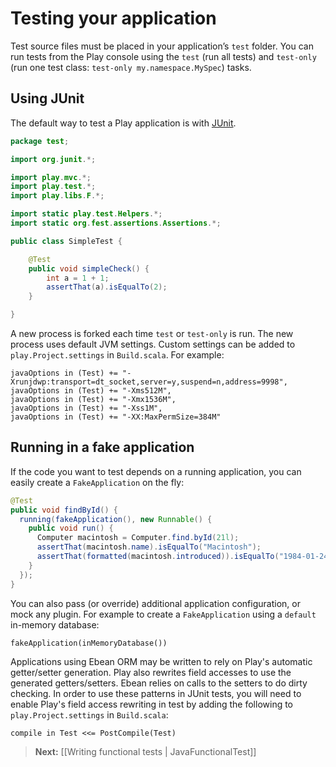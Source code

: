# Testing your application

Test source files must be placed in your application’s `test` folder. You can run tests from the Play console using the `test` (run all tests) and `test-only` (run one test class: `test-only my.namespace.MySpec`) tasks.

## Using JUnit

The default way to test a Play application is with [JUnit](http://www.junit.org/).

```java
package test;

import org.junit.*;

import play.mvc.*;
import play.test.*;
import play.libs.F.*;

import static play.test.Helpers.*;
import static org.fest.assertions.Assertions.*;

public class SimpleTest {

    @Test 
    public void simpleCheck() {
        int a = 1 + 1;
        assertThat(a).isEqualTo(2);
    }

}
```

A new process is forked each time `test` or `test-only` is run.  The new process uses default JVM settings.  Custom settings can be added to `play.Project.settings` in `Build.scala`.  For example:  

```
javaOptions in (Test) += "-Xrunjdwp:transport=dt_socket,server=y,suspend=n,address=9998",
javaOptions in (Test) += "-Xms512M",
javaOptions in (Test) += "-Xmx1536M",
javaOptions in (Test) += "-Xss1M",
javaOptions in (Test) += "-XX:MaxPermSize=384M"
```

## Running in a fake application

If the code you want to test depends on a running application, you can easily create a `FakeApplication` on the fly:

```java
@Test
public void findById() {
  running(fakeApplication(), new Runnable() {
    public void run() {
      Computer macintosh = Computer.find.byId(21l);
      assertThat(macintosh.name).isEqualTo("Macintosh");
      assertThat(formatted(macintosh.introduced)).isEqualTo("1984-01-24");
    }
  });
}
```

You can also pass (or override) additional application configuration, or mock any plugin. For example to create a `FakeApplication` using a `default` in-memory database:

```
fakeApplication(inMemoryDatabase())
```

Applications using Ebean ORM may be written to rely on Play's automatic getter/setter generation.  Play also rewrites field accesses to use the generated getters/setters.  Ebean relies on calls to the setters to do dirty checking.  In order to use these patterns in JUnit tests, you will need to enable Play's field access rewriting in test by adding the following to `play.Project.settings` in `Build.scala`:

```
compile in Test <<= PostCompile(Test)
```  

> **Next:** [[Writing functional tests | JavaFunctionalTest]]
